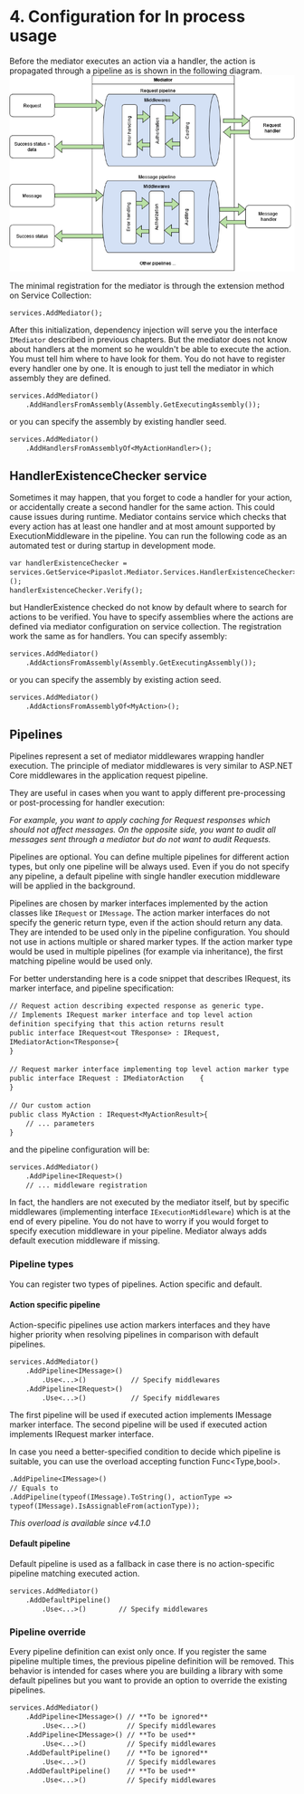 # 4. Configuration for In process usage

Before the mediator executes an action via a handler, the action is propagated through a pipeline as is shown in the following diagram. 
![Use of mediator in-process](./img/mediator-in-process.png)

The minimal registration for the mediator is through the extension method on Service Collection:
``` 
services.AddMediator();
```
After this initialization, dependency injection will serve you the interface `IMediator` described in previous chapters.
But the mediator does not know about handlers at the moment so he wouldn't be able to execute the action. You must tell him where to have look for them. You do not have to register every handler one by one. It is enough to just tell the mediator in which assembly they are defined.
``` 
services.AddMediator()
    .AddHandlersFromAssembly(Assembly.GetExecutingAssembly());
```
or you can specify the assembly by existing handler seed.
``` 
services.AddMediator()
    .AddHandlersFromAssemblyOf<MyActionHandler>();
```
## HandlerExistenceChecker service
Sometimes it may happen, that you forget to code a handler for your action, or accidentally create a second handler for the same action. This could cause issues during runtime.
Mediator contains service which checks that every action has at least one handler and at most amount supported by ExecutionMiddleware in the pipeline.
You can run the following code as an automated test or during startup in development mode.
```
var handlerExistenceChecker = services.GetService<Pipaslot.Mediator.Services.HandlerExistenceChecker>();
handlerExistenceChecker.Verify();
```
but HandlerExistence checked do not know by default where to search for actions to be verified. You have to specify assemblies where the actions are defined via mediator configuration on service collection. The registration work the same as for handlers. You can specify assembly: 
``` 
services.AddMediator()
    .AddActionsFromAssembly(Assembly.GetExecutingAssembly());
```
or you can specify the assembly by existing action seed.
``` 
services.AddMediator()
    .AddActionsFromAssemblyOf<MyAction>();
```

## Pipelines
Pipelines represent a set of mediator middlewares wrapping handler execution. The principle of mediator middlewares is very similar to ASP.NET Core middlewares in the application request pipeline.

They are useful in cases when you want to apply different pre-processing or post-processing for handler execution:

_For example, you want to apply caching for Request responses which should not affect messages. On the opposite side, you want to audit all messages sent through a mediator but do not want to audit Requests._

Pipelines are optional. You can define multiple pipelines for different action types, but only one pipeline will be always used.
Even if you do not specify any pipeline, a default pipeline with single handler execution middleware will be applied in the background.

Pipelines are chosen by marker interfaces implemented by the action classes like `IRequest` or `IMessage`. The action marker interfaces do not specify the generic return type, even if the action should return any data. They are intended to be used only in the pipeline configuration.
You should not use in actions multiple or shared marker types. If the action marker type would be used in multiple pipelines (for example via inheritance), the first matching pipeline would be used only.

For better understanding here is a code snippet that describes IRequest<TResult>, its marker interface, and pipeline specification:
```
// Request action describing expected response as generic type.
// Implements IRequest marker interface and top level action definition specifying that this action returns result
public interface IRequest<out TResponse> : IRequest, IMediatorAction<TResponse>{
}

// Request marker interface implementing top level action marker type
public interface IRequest : IMediatorAction    {
}

// Our custom action
public class MyAction : IRequest<MyActionResult>{
    // ... parameters
}
```
and the pipeline configuration will be:
```
services.AddMediator()
    .AddPipeline<IRequest>()
    // ... middleware registration 
```

In fact, the handlers are not executed by the mediator itself, but by specific middlewares (implementing interface `IExecutionMiddleware`) which is at the end of every pipeline.
You do not have to worry if you would forget to specify execution middleware in your pipeline. Mediator always adds default execution middleware if missing.


### Pipeline types
You can register two types of pipelines. Action specific and default. 

#### Action specific pipeline
Action-specific pipelines use action markers interfaces and they have higher priority when resolving pipelines in comparison with default pipelines. 
``` 
services.AddMediator()
    .AddPipeline<IMessage>()
        .Use<...>()           // Specify middlewares
    .AddPipeline<IRequest>()
        .Use<...>()           // Specify middlewares
```
The first pipeline will be used if executed action implements IMessage marker interface.
The second pipeline will be used if executed action implements IRequest marker interface.

In case you need a better-specified condition to decide which pipeline is suitable, you can use the overload accepting function Func<Type,bool>. 
```
.AddPipeline<IMessage>()
// Equals to
.AddPipeline(typeof(IMessage).ToString(), actionType => typeof(IMessage).IsAssignableFrom(actionType));
```
_This overload is available since v4.1.0_

#### Default pipeline
Default pipeline is used as a fallback in case there is no action-specific pipeline matching executed action.
``` 
services.AddMediator()
    .AddDefaultPipeline()
        .Use<...>()        // Specify middlewares
```

### Pipeline override
Every pipeline definition can exist only once. If you register the same pipeline multiple times, the previous pipeline definition will be removed. This behavior is intended for cases where you are building a library with some default pipelines but you want to provide an option to override the existing pipelines.
``` 
services.AddMediator()
    .AddPipeline<IMessage>() // **To be ignored**
        .Use<...>()          // Specify middlewares
    .AddPipeline<IMessage>() // **To be used**
        .Use<...>()          // Specify middlewares
    .AddDefaultPipeline()    // **To be ignored**
        .Use<...>()          // Specify middlewares
    .AddDefaultPipeline()    // **To be used**
        .Use<...>()          // Specify middlewares
```